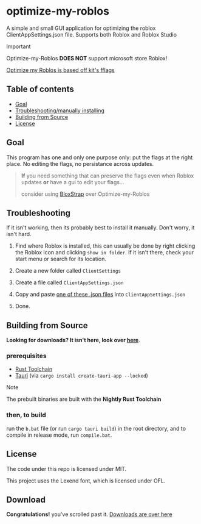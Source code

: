 <!-- markdownlint-disable MD033 -->

# optimize-my-roblos

A simple and small GUI application for optimizing the roblox ClientAppSettings.json file. Supports both Roblox and Roblox Studio

> [!IMPORTANT]
> Optimize-my-Roblos **DOES NOT** support microsoft store Roblox!

[Optimize my Roblos is based off kit's fflags](https://rentry.co/robloxpotatofflags)

## Table of contents

- [Goal](#goal)
- [Troubleshooting/manually installing](#troubleshooting)
- [Building from Source](#building-from-source)
- [License](#license)

## Goal

This program has one and only one purpose only: put the flags at the right place. No editing the flags, no persistance across updates.

> **If**
> you need something that can preserve the flags even when Roblox updates **or** have a gui to edit your flags...
>
> consider using [BloxStrap](https://github.com/pizzaboxer/bloxstrap) over Optimize-my-Roblos

## Troubleshooting

If it isn't working, then its probably best to install it manually. Don't worry, it isn't hard.

1. Find where Roblox is installed, this can usually be done by right clicking the Roblox icon and clicking `show in folder`. If it isn't there, check your start menu or search for its location.

1. Create a new folder called `ClientSettings`

1. Create a file called `ClientAppSettings.json`

1. Copy and paste [one of these .json files](https://github.com/WilliamAnimate/optimize-my-roblos/blob/main/src-tauri/src/) into `ClientAppSettings.json`

1. Done.

## Building from Source

**Looking for downloads? It isn't here, look over [here](https://github.com/WilliamAnimate/optimize-my-roblos/releases)**.

### prerequisites

- [Rust Toolchain](https://rust-lang.org)
- [Tauri](https://tauri.app/) (via `cargo install create-tauri-app --locked`)

> [!NOTE]
> The prebuilt binaries are built with the **Nightly Rust Toolchain**

### then, to build

run the `b.bat` file (or run `cargo tauri build`) in the root directory, and to compile in release mode, run `compile.bat`.

## License

The code under this repo is licensed under MIT.

This project uses the Lexend font, which is licensed under OFL.

## Download

**Congratulations!** you've scrolled past it. [Downloads are over here](https://github.com/WilliamAnimate/optimize-my-roblos/releases)
